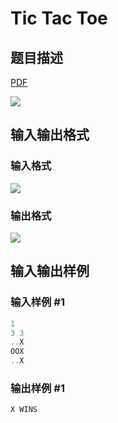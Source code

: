 # Tic Tac Toe

## 题目描述

[problemUrl]: https://uva.onlinejudge.org/index.php?option=com_onlinejudge&Itemid=8&category=78&page=show_problem&problem=2670

[PDF](https://uva.onlinejudge.org/external/116/p11623.pdf)

![](https://cdn.luogu.com.cn/upload/vjudge_pic/UVA11623/b7f822ed228a084551a3748854edd3865673226b.png)

## 输入输出格式

### 输入格式

![](https://cdn.luogu.com.cn/upload/vjudge_pic/UVA11623/ffe910e6f322e6d781b0cf56c0810046b00e460b.png)

### 输出格式

![](https://cdn.luogu.com.cn/upload/vjudge_pic/UVA11623/ce0da4462b00c25e58e0e6c4f53e7c5e9530d4bd.png)

## 输入输出样例

### 输入样例 #1

```cpp
1
3 3
..X
OOX
..X
```


### 输出样例 #1

```cpp
X WINS
```


